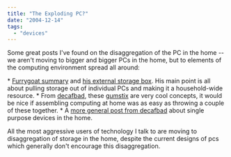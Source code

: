 ```yaml
---
title: "The Exploding PC?"
date: "2004-12-14"
tags: 
  - "devices"
---
```


Some great posts I've found on the disaggregation of the PC in the home -- we aren't moving to bigger and bigger PCs in the home, but to elements of the computing environment spread all around:

\* [Furrygoat summary](http://www.furrygoat.com/2004/12/the_exploding_p.html) and [his external storage box](http://www.furrygoat.com/2004/12/asus_wlan_hard_.html). His main point is all about pulling storage out of individual PCs and making it a household-wide resource. \* From [decafbad](http://www.decafbad.com/blog/2004/12/13/miscellaneous_thoughts_about_exploded_pcs), these [gumstix](http://www.gumstix.com) are very cool concepts, it would be nice if assembling computing at home was as easy as throwing a couple of these together. \* A [more general post from decafbad](http://www.decafbad.com/blog/2004/12/13/on_exploding_pcs_and_appliance_relationships) about single purpose devices in the home.

All the most aggressive users of technology I talk to are moving to disaggregation of storage in the home, despite the current designs of pcs which generally don't encourage this disaggregation.
